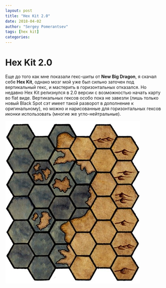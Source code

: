 ```yaml
---
layout: post
title: "Hex Kit 2.0"
date: 2018-04-02
author: "Sergey Pomerantsev"
tags: [hex kit]
categories:
---
```



# Hex Kit 2.0

Еще до того как мне показали гекс-шиты от **New Big Dragon**, я скачал себе **Hex Kit**, однако мозг мой уже был сильно заточен под вертикальный гекс, и мастерить в горизонтальных отказался. Но недавно Hex Kit релизнулся в 2.0 версии с возможностью начать карту во flat виде. Вертикальных гексов особо пока не завезли (лишь только новый Black Spot сэт имеет такой разворот в дополнение к оригинальному), но можно и нарисованные для горизонтальных гексов иконки использовать (многие же угло-нейтральные).

![](/assets/images/hex_kit_1.jpg)
